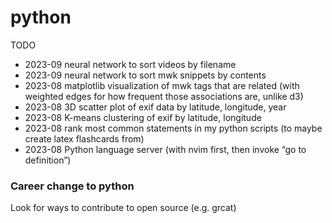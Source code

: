 # python

TODO 
* 2023-09 neural network to sort videos by filename
* 2023-09 neural network to sort mwk snippets by contents
* 2023-08 matplotlib visualization of mwk tags that are related (with weighted edges for how frequent those associations are, unlike d3)
* 2023-08 3D scatter plot of exif data by latitude, longitude, year
* 2023-08 K-means clustering of exif by latitude, longitude
* 2023-08 rank most common statements in my python scripts (to maybe create latex flashcards from)
* 2023-08 Python language server (with nvim first, then invoke “go to definition”)

### Career change to python
Look for ways to contribute to open source (e.g. grcat)
